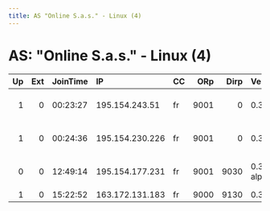 ```yaml
---
title: AS "Online S.a.s." - Linux (4)
---
```


# AS: "Online S.a.s." - Linux (4)

|   Up |   Ext | JoinTime   | IP              | CC   |   ORp |   Dirp | Version       | Contact                      | Nickname      |   eFamMembers |
|-----:|------:|:-----------|:----------------|:-----|------:|-------:|:--------------|:-----------------------------|:--------------|--------------:|
|    1 |     0 | 00:23:27   | 195.154.243.51  | fr   |  9001 |      0 | 0.3.0.9       | Random Person &lt;slopertone | crotaphiticus |             1 |
|    1 |     0 | 00:24:36   | 195.154.230.226 | fr   |  9001 |      0 | 0.3.0.9       | Random Person &lt;slopertone | crotaphiticus |             1 |
|    0 |     0 | 12:49:14   | 195.154.177.231 | fr   |  9001 |   9030 | 0.3.1.4-alpha | hiwi &lt;hiwi AT nurfuerspa  | mullbinde4    |             1 |
|    1 |     0 | 15:22:52   | 163.172.131.183 | fr   |  9000 |   9130 | 0.3.0.9       | None                         | ONION         |             1 |
